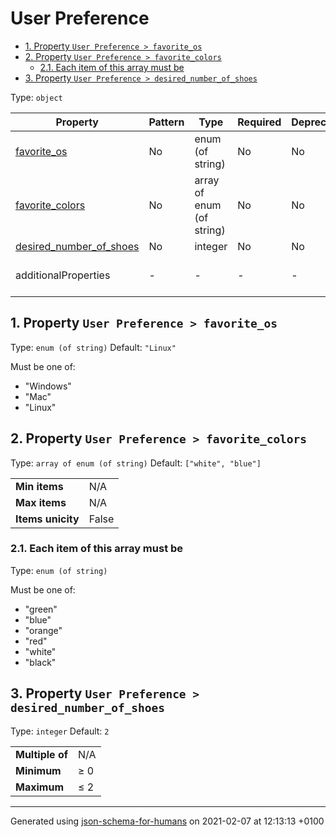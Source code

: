 # User Preference

- [1. Property `User Preference > favorite_os`](#favorite_os)
- [2. Property `User Preference > favorite_colors`](#favorite_colors)
  - [2.1. Each item of this array must be](#autogenerated_heading_2)
- [3. Property `User Preference > desired_number_of_shoes`](#desired_number_of_shoes)

Type: `object`

| Property | Pattern | Type | Required | Deprecated | Additional | Description |
| -------- | ------- | ---- | -------- | ---------- | ---------- | ----------- |
| [favorite_os](#favorite_os)|No|enum (of string)|No|No| No|-|
| [favorite_colors](#favorite_colors)|No|array of enum (of string)|No|No| No|-|
| [desired_number_of_shoes](#desired_number_of_shoes)|No|integer|No|No| No|-|
  | additionalProperties | - | - | - | - |  [![made-with-Markdown](https://img.shields.io/badge/Any%20type-allowed-green)](# "Additional Properties of any type are allowed.") | - |

## <a name="favorite_os"></a>1. Property `User Preference > favorite_os`

Type: `enum (of string)`
Default: `"Linux"`

Must be one of:
* "Windows"
* "Mac"
* "Linux"

## <a name="favorite_colors"></a>2. Property `User Preference > favorite_colors`

Type: `array of enum (of string)`
Default: `["white", "blue"]`

<table>
 	<tr>
    <td><b>Min items</b></td>
    <td>N/A</td>
 	</tr>
	<tr>
    <td><b>Max items</b></td>
    <td>N/A</td>
	</tr>
	<tr>
    <td><b>Items unicity</b></td>
    <td>False</td>
 	</tr>
</table>

### <a name="autogenerated_heading_2"></a>2.1. Each item of this array must be

Type: `enum (of string)`

Must be one of:
* "green"
* "blue"
* "orange"
* "red"
* "white"
* "black"

## <a name="desired_number_of_shoes"></a>3. Property `User Preference > desired_number_of_shoes`

Type: `integer`
Default: `2`

<table>
 	<tr>
    <td><b>Multiple of</b></td>
    <td>N/A</td>
 	</tr>
    <td><b>Minimum</b></td>
    <td>&ge; 0</td>
 	</tr>
	<tr>
    <td><b>Maximum</b></td>
    <td>&le; 2</td>
 	</tr>
</table>

----------------------------------------------------------------------------------------------------------------------------
Generated using [json-schema-for-humans](https://github.com/coveooss/json-schema-for-humans) on 2021-02-07 at 12:13:13 +0100